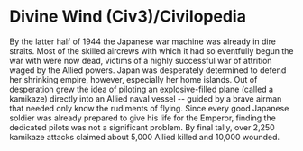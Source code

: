 # Divine Wind (Civ3)/Civilopedia

By the latter half of 1944 the Japanese war machine was already in dire straits. Most of the skilled aircrews with which it had so eventfully begun the war with were now dead, victims of a highly successful war of attrition waged by the Allied powers. Japan was desperately determined to defend her shrinking empire, however, especially her home islands. Out of desperation grew the idea of piloting an explosive-filled plane (called a
kamikaze) directly into an Allied naval vessel -- guided by a brave airman that
needed only know the rudiments of flying. Since every good Japanese soldier was already prepared to give his
life for the Emperor, finding the dedicated pilots was not a significant problem. By final tally, over 2,250
kamikaze attacks claimed about 5,000 Allied killed and 10,000 wounded.